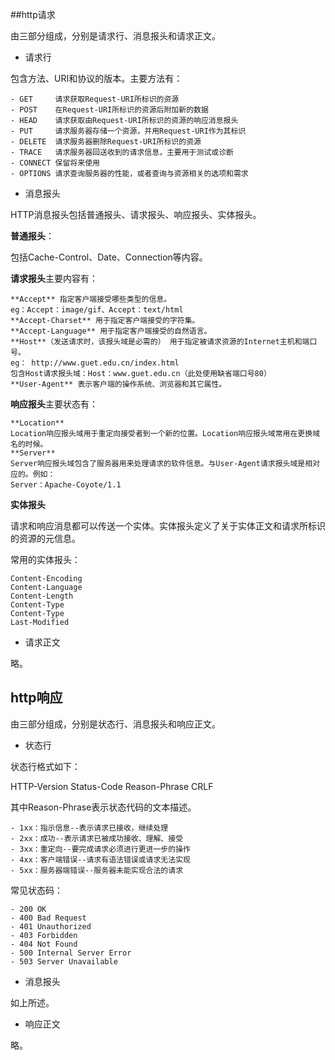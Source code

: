 ##http请求

由三部分组成，分别是请求行、消息报头和请求正文。

- 请求行

包含方法、URI和协议的版本。主要方法有：

	- GET     请求获取Request-URI所标识的资源
	- POST    在Request-URI所标识的资源后附加新的数据
	- HEAD    请求获取由Request-URI所标识的资源的响应消息报头
	- PUT     请求服务器存储一个资源，并用Request-URI作为其标识
	- DELETE  请求服务器删除Request-URI所标识的资源
	- TRACE   请求服务器回送收到的请求信息，主要用于测试或诊断
	- CONNECT 保留将来使用
	- OPTIONS 请求查询服务器的性能，或者查询与资源相关的选项和需求


- 消息报头

HTTP消息报头包括普通报头、请求报头、响应报头、实体报头。

**普通报头**：

包括Cache-Control、Date、Connection等内容。

**请求报头**主要内容有：

	**Accept** 指定客户端接受哪些类型的信息。 
	eg：Accept：image/gif、Accept：text/html
	**Accept-Charset** 用于指定客户端接受的字符集。
	**Accept-Language** 用于指定客户端接受的自然语言。
	**Host**（发送请求时，该报头域是必需的） 用于指定被请求资源的Internet主机和端口号。
    eg： http://www.guet.edu.cn/index.html 
    包含Host请求报头域：Host：www.guet.edu.cn（此处使用缺省端口号80）
	**User-Agent** 表示客户端的操作系统、浏览器和其它属性。

**响应报头**主要状态有：

	**Location**
	Location响应报头域用于重定向接受者到一个新的位置。Location响应报头域常用在更换域名的时候。
	**Server**
	Server响应报头域包含了服务器用来处理请求的软件信息。与User-Agent请求报头域是相对应的。例如：
	Server：Apache-Coyote/1.1

**实体报头**

请求和响应消息都可以传送一个实体。实体报头定义了关于实体正文和请求所标识的资源的元信息。

常用的实体报头：

	Content-Encoding
	Content-Language
	Content-Length
	Content-Type
	Content-Type
	Last-Modified


- 请求正文

略。

## http响应

由三部分组成，分别是状态行、消息报头和响应正文。

- 状态行

状态行格式如下：

HTTP-Version Status-Code Reason-Phrase CRLF

其中Reason-Phrase表示状态代码的文本描述。

	- 1xx：指示信息--表示请求已接收，继续处理
	- 2xx：成功--表示请求已被成功接收、理解、接受
	- 3xx：重定向--要完成请求必须进行更进一步的操作
	- 4xx：客户端错误--请求有语法错误或请求无法实现
	- 5xx：服务器端错误--服务器未能实现合法的请求

常见状态码：

	- 200 OK
	- 400 Bad Request 
	- 401 Unauthorized 
	- 403 Forbidden
	- 404 Not Found
	- 500 Internal Server Error
	- 503 Server Unavailable

- 消息报头

如上所述。

- 响应正文

略。















